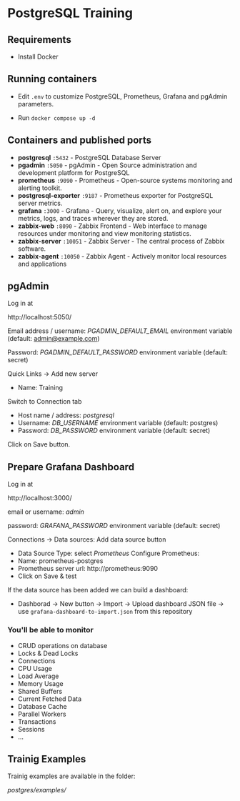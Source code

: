 # PostgreSQL Training

## Requirements
* Install Docker

## Running containers

* Edit `.env` to customize PostgreSQL, Prometheus, Grafana and pgAdmin parameters.

* Run `docker compose up -d`

## Containers and published ports
* **postgresql** `:5432` - PostgreSQL Database Server
* **pgadmin** `:5050` - pgAdmin - Open Source administration and development platform for PostgreSQL
* **prometheus** `:9090` - Prometheus - Open-source systems monitoring and alerting toolkit.
* **postgresql-exporter** `:9187` - Prometheus exporter for PostgreSQL server metrics.
* **grafana** `:3000` - Grafana - Query, visualize, alert on, and explore your metrics, logs, and traces wherever they are stored.
* **zabbix-web** `:8090` - Zabbix Frontend - Web interface to manage resources under monitoring and view monitoring statistics.
* **zabbix-server** `:10051` - Zabbix Server - The central process of Zabbix software.
* **zabbix-agent** `:10050` -  Zabbix Agent - Actively monitor local resources and applications

## pgAdmin

Log in at 

http://localhost:5050/ 

Email address / username: *PGADMIN_DEFAULT_EMAIL* environment variable (default:  admin@example.com)

Password: *PGADMIN_DEFAULT_PASSWORD* environment variable (default: secret)

Quick Links -> Add new server
* Name: Training

Switch to Connection tab
* Host name / address: *postgresql*
* Username: *DB_USERNAME* environment variable (default: postgres)
* Password: *DB_PASSWORD* environment variable (default: secret)

Click on Save button.

## Prepare Grafana Dashboard

Log in at 

http://localhost:3000/ 

email or username: *admin*

password: *GRAFANA_PASSWORD* environment variable (default: secret)

Connections -> Data sources: Add data source button
* Data Source Type: select *Prometheus*
Configure Prometheus:
* Name: prometheus-postgres
* Prometheus server url: http://prometheus:9090
* Click on Save & test

If the data source has been added we can build a dashboard:
* Dashborad -> New button -> Import -> Upload dashboard JSON file -> use `grafana-dashboard-to-import.json` from this repository

### You'll be able to monitor  
* CRUD operations on database
* Locks & Dead Locks
* Connections
* CPU Usage
* Load Average
* Memory Usage
* Shared Buffers
* Current Fetched Data
* Database Cache
* Parallel Workers
* Transactions
* Sessions
* ...

## Trainig Examples

Trainig examples are available in the folder:

*postgres/examples/*
